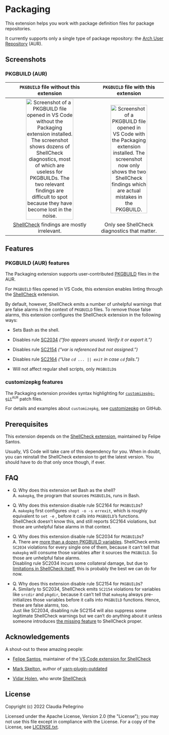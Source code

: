 # Packaging

This extension helps you work with package definition files for
package repositories.

It currently supports only a single type of package repository: the
[Arch User Repository](https://aur.archlinux.org/) (AUR).

## Screenshots

### PKGBUILD (AUR)

| `PKGBUILD` file without this extension | `PKGBUILD` file with this extension |
|:--------------------------------------:|:-----------------------------------:|
| <img alt="Screenshot of a PKGBUILD file opened in VS Code without the Packaging extension installed. The screenshot shows dozens of ShellCheck diagnostics, most of which are useless for PKGBUILDs. The two relevant findings are difficult to spot because they have become lost in the noise." src="https://raw.githubusercontent.com/claui/vscode-packaging/main/extension/images/screenshot-pkgbuild-without-extension.png" width="75%"> | <img alt="Screenshot of a PKGBUILD file opened in VS Code with the Packaging extension installed. The screenshot now only shows the two ShellCheck findings which are actual mistakes in the PKGBUILD." src="https://raw.githubusercontent.com/claui/vscode-packaging/main/extension/images/screenshot-pkgbuild-with-extension.png" width="75%"> |
| [ShellCheck](https://marketplace.visualstudio.com/items?itemName=timonwong.shellcheck) findings are mostly irrelevant. | Only see ShellCheck diagnostics that matter. |

## Features

### PKGBUILD (AUR) features

The Packaging extension supports user-contributed
[PKGBUILD](https://wiki.archlinux.org/title/PKGBUILD) files in the
AUR.

For `PKGBUILD` files opened in VS Code, this extension enables
linting through the
[ShellCheck](https://marketplace.visualstudio.com/items?itemName=timonwong.shellcheck)
extension.

By default, however, ShellCheck emits a number of unhelpful warnings
that are false alarms in the context of `PKGBUILD` files. To remove
those false alarms, this extension configures the ShellCheck
extension in the following ways:

- Sets Bash as the shell.

- Disables rule [SC2034](https://www.shellcheck.net/wiki/SC2034)
  _(“foo appears unused. Verify it or export it.”)_

- Disables rule [SC2154](https://www.shellcheck.net/wiki/SC2154)
  _(“var is referenced but not assigned.”)_

- Disables rule [SC2164](https://www.shellcheck.net/wiki/SC2164)
  _(“Use `cd ... || exit` in case `cd` fails.”)_

- Will not affect regular shell scripts, only `PKGBUILD`s

### customizepkg features

The Packaging extension provides syntax highlighting for
[`customizepkg-git`](https://aur.archlinux.org/packages/customizepkg-git)<sup><small>AUR</small></sup>
patch files.

For details and examples about `customizepkg`, see
[customizepkg](https://github.com/ava1ar/customizepkg) on GitHub.

## Prerequisites

This extension depends on the
[ShellCheck extension](https://marketplace.visualstudio.com/items?itemName=timonwong.shellcheck),
maintained by Felipe Santos.

Usually, VS Code will take care of this dependency for you.
When in doubt, you can reinstall the ShellCheck extension to get the
latest version. You should have to do that only once though, if
ever.

## FAQ

- Q. Why does this extension set Bash as the shell?  
  A. `makepkg`, the program that sources `PKGBUILD`s, runs in Bash.

- Q. Why does this extension disable rule SC2164 for `PKGBUILD`s?  
  A. `makepkg` first configures `shopt -o -s errexit`, which is
     roughly equivalent to `set -e` , before it calls into
     `PKGBUILD`’s functions. ShellCheck doesn’t know this, and
     still reports SC2164 violations, but those are unhelpful false
     alarms in that context.

- Q. Why does this extension disable rule SC2034 for `PKGBUILD`s?  
  A. There are
     [more than a dozen PKGBUILD variables](https://wiki.archlinux.org/title/PKGBUILD).
     ShellCheck emits `SC2034` violations for every single one of
     them, because it can’t tell that `makepkg` will consume those
     variables after it sources the `PKGBUILD`. So those are
     unhelpful false alarms.  
     Disabling rule SC2034 incurs some collateral damage, but due to
     [limitations in ShellCheck itself](https://github.com/koalaman/shellcheck/issues/356),
     this is probably the best we can do for now.

- Q. Why does this extension disable rule SC2154 for `PKGBUILD`s?  
  A. Similarly to SC2034, ShellCheck emits `SC2154` violations for
     variables like `srcdir` and `pkgdir`, because it can’t tell
     that `makepkg` always pre-initializes those variables before it
     calls into `PKGBUILD` functions. Hence, these are false alarms,
     too.  
     Just like SC2034, disabling rule SC2154 will also suppress
     some legitimate ShellCheck warnings but we can’t do anything
     about it unless someone introduces
     [the missing feature](https://github.com/koalaman/shellcheck/issues/356)
     to ShellCheck proper.

## Acknowledgements

A shout-out to these amazing people:

- [Felipe Santos](https://github.com/felipecrs), maintainer of the
  [VS Code extension for ShellCheck](https://github.com/vscode-shellcheck/vscode-shellcheck)

- [Mark Skelton](https://github.com/mskelton), author of
  [yarn-plugin-outdated](https://github.com/mskelton/yarn-plugin-outdated)

- [Vidar Holen](https://github.com/koalaman), who wrote
  [ShellCheck](https://www.shellcheck.net/)

## License

Copyright (c) 2022 Claudia Pellegrino

Licensed under the Apache License, Version 2.0 (the "License");
you may not use this file except in compliance with the License.
For a copy of the License, see [LICENSE.txt](LICENSE.txt).
